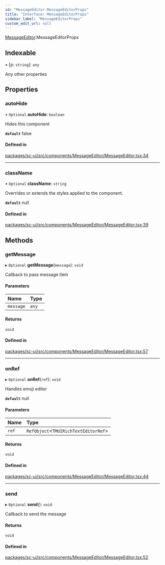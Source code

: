 ```yaml
---
id: "MessageEditor.MessageEditorProps"
title: "Interface: MessageEditorProps"
sidebar_label: "MessageEditorProps"
custom_edit_url: null
---
```


[MessageEditor](../modules/MessageEditor.md).MessageEditorProps

## Indexable

▪ [p: `string`]: `any`

Any other properties

## Properties

### autoHide

• `Optional` **autoHide**: `boolean`

Hides this component

**`default`** false

#### Defined in

[packages/sc-ui/src/components/MessageEditor/MessageEditor.tsx:34](https://github.com/selfcommunity/community-ui/blob/67100aa/packages/sc-ui/src/components/MessageEditor/MessageEditor.tsx#L34)

___

### className

• `Optional` **className**: `string`

Overrides or extends the styles applied to the component.

**`default`** null

#### Defined in

[packages/sc-ui/src/components/MessageEditor/MessageEditor.tsx:39](https://github.com/selfcommunity/community-ui/blob/67100aa/packages/sc-ui/src/components/MessageEditor/MessageEditor.tsx#L39)

## Methods

### getMessage

▸ `Optional` **getMessage**(`message`): `void`

Callback to pass message item

#### Parameters

| Name | Type |
| :------ | :------ |
| `message` | `any` |

#### Returns

`void`

#### Defined in

[packages/sc-ui/src/components/MessageEditor/MessageEditor.tsx:57](https://github.com/selfcommunity/community-ui/blob/67100aa/packages/sc-ui/src/components/MessageEditor/MessageEditor.tsx#L57)

___

### onRef

▸ `Optional` **onRef**(`ref`): `void`

Handles emoji editor

**`default`** null

#### Parameters

| Name | Type |
| :------ | :------ |
| `ref` | `RefObject`<`TMUIRichTextEditorRef`\> |

#### Returns

`void`

#### Defined in

[packages/sc-ui/src/components/MessageEditor/MessageEditor.tsx:44](https://github.com/selfcommunity/community-ui/blob/67100aa/packages/sc-ui/src/components/MessageEditor/MessageEditor.tsx#L44)

___

### send

▸ `Optional` **send**(): `void`

Callback to send the message

#### Returns

`void`

#### Defined in

[packages/sc-ui/src/components/MessageEditor/MessageEditor.tsx:52](https://github.com/selfcommunity/community-ui/blob/67100aa/packages/sc-ui/src/components/MessageEditor/MessageEditor.tsx#L52)

